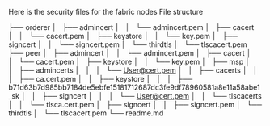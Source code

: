 Here is the security files for the fabric nodes
File structure

├── orderer
│   ├── admincert
│   │   └── admincert.pem
│   ├── cacert
│   │   └── cacert.pem
│   ├── keystore
│   │   └── key.pem
│   ├── signcert
│   │   └── signcert.pem
│   └── thirdtls
│       └── tlscacert.pem
├── peer
│   ├── admincert
│   │   └── admincert.pem
│   ├── cacert
│   │   └── cacert.pem
│   ├── keystore
│   │   └── key.pem
│   ├── msp
│   │   ├── admincerts
│   │   │   └── User@cert.pem
│   │   ├── cacerts
│   │   │   ├── ca.cert.pem
│   │   ├── keystore
│   │   │   ├── b71d63b7d985bb7184de5ebfe15181712687dc3fe9df78960581a8e11a58abe1_sk
│   │   ├── signcert
│   │   │   └── User@cert.pem
│   │   └── tlscacerts
│   │       └── tlsca.cert.pem
│   ├── signcert
│   │   ├── signcert.pem
│   └── thirdtls
│       └── tlscacert.pem
└── readme.md
